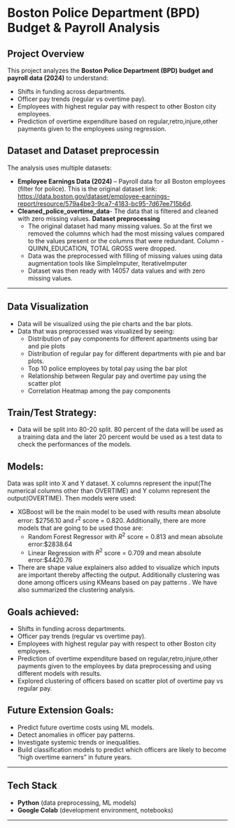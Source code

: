 # Boston Police Department (BPD) Budget & Payroll Analysis  

## Project Overview  
This project analyzes the **Boston Police Department (BPD) budget and payroll data (2024)** to understand:   
- Shifts in funding across departments.  
- Officer pay trends (regular vs overtime pay).  
- Employees with highest regular pay with respect to other Boston city employees.  
- Prediction of overtime expenditure based on regular,retro,injure,other payments given to the employees using regression.

## Dataset and Dataset preprocessin 
The analysis uses multiple datasets:  
- **Employee Earnings Data (2024)** – Payroll data for all Boston employees (filter for police). This is the original dataset link: https://data.boston.gov/dataset/employee-earnings-report/resource/579a4be3-9ca7-4183-bc95-7d67ee715b6d. 
- **Cleaned_police_overtime_data**- The data that is filtered and cleaned with zero missing values.
**Dataset preprocessing**
  - The original dataset had many missing values. So at the first we removed the columns which had the most missing values compared to the values present or the columns that were redundant. Column - QUINN_EDUCATION, TOTAL GROSS were dropped.
  - Data was the preprocessed with filling of missing values using data augmentation tools like SimpleImputer, IterativeImputer
  - Dataset was then ready with 14057 data values and with zero missing values.

---
## Data Visualization
- Data will be visualized using the pie charts and the bar plots.
- Data that was preprocessed was visualized by seeing:
   - Distribution of pay components for different apartments using bar and pie plots
   - Distribution of regular pay for different departments with pie and bar plots.
   - Top 10 police employees by total pay using the bar plot
   - Relationship between Regular pay and overtime pay using the scatter plot
   - Correlation Heatmap among the pay components
   
## Train/Test Strategy:
- Data will be split into 80-20 split. 80 percent of the data will be used as a training data and the later 20 percent would be used as a test data to check the performances of the models.
  
## Models:
Data was split into X and Y dataset. X columns represent the input(The numerical columns other than OVERTIME) and Y column represent the output(OVERTIME). Then models were used:
- XGBoost will be the main model to be used with results mean absolute error: $2756.10 and $r^2$ score = 0.820. Additionally, there are more models that are going to be used those are:
    - Random Forest Regressor with $R^2$ score = 0.813 and mean absolute error:$2838.64
   - Linear Regression with $R^2$ score = 0.709 and mean absolute error:$4420.76   
- There are shape value explainers also added to visualize which inputs are important thereby affecting the output.
Additionally clustering was done among officers using KMeans based on pay patterns . We have also summarized the clustering analysis.

## Goals achieved:  
- Shifts in funding across departments.  
- Officer pay trends (regular vs overtime pay).  
- Employees with highest regular pay with respect to other Boston city employees.  
- Prediction of overtime expenditure based on regular,retro,injure,other payments given to the employees by data preprocessing and using different models with results.
- Explored clustering of officers based on scatter plot of overtime pay vs regular pay.
   
## Future Extension Goals: 
- Predict future overtime costs using ML models.  
- Detect anomalies in officer pay patterns.   
- Investigate systemic trends or inequalities.
- Build classification models to predict which officers are likely to become “high overtime earners” in future years.  
---

## Tech Stack  
- **Python** (data preprocessing, ML models)  
- **Google Colab** (development environment, notebooks)  

---
